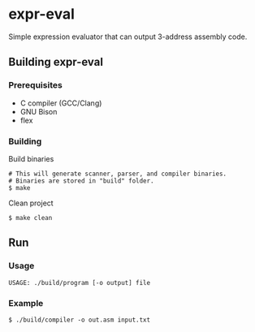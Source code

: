 # expr-eval

Simple expression evaluator that can output 3-address assembly code.

## Building expr-eval

### Prerequisites

- C compiler (GCC/Clang)
- GNU Bison
- flex

### Building

Build binaries

```
# This will generate scanner, parser, and compiler binaries.
# Binaries are stored in "build" folder.
$ make
```

Clean project

```
$ make clean
```

## Run

### Usage

```
USAGE: ./build/program [-o output] file
```

### Example

```
$ ./build/compiler -o out.asm input.txt
```
